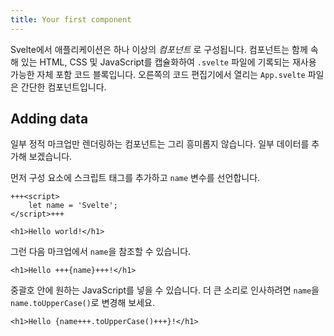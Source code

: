 ```yaml
---
title: Your first component
---
```


Svelte에서 애플리케이션은 하나 이상의 _컴포넌트_ 로 구성됩니다. 컴포넌트는 함께 속해 있는 HTML, CSS 및 JavaScript를 캡슐화하여 `.svelte` 파일에 기록되는 재사용 가능한 자체 포함 코드 블록입니다. 오른쪽의 코드 편집기에서 열리는 `App.svelte` 파일은 간단한 컴포넌트입니다.

## Adding data

일부 정적 마크업만 렌더링하는 컴포넌트는 그리 흥미롭지 않습니다. 일부 데이터를 추가해 보겠습니다.

먼저 구성 요소에 스크립트 태그를 추가하고 `name` 변수를 선언합니다.

```svelte
+++<script>
	let name = 'Svelte';
</script>+++

<h1>Hello world!</h1>
```

그런 다음 마크업에서 `name`을 참조할 수 있습니다.

```svelte
<h1>Hello +++{name}+++!</h1>
```

중괄호 안에 원하는 JavaScript를 넣을 수 있습니다. 더 큰 소리로 인사하려면 `name`을 `name.toUpperCase()`로 변경해 보세요.

```svelte
<h1>Hello {name+++.toUpperCase()+++}!</h1>
```